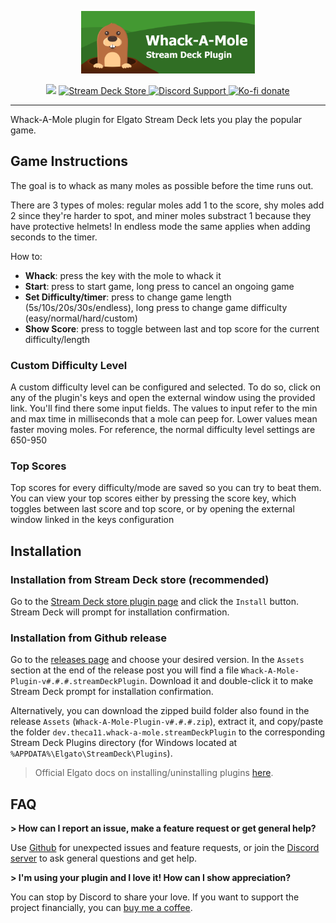 <p align="center">
  <img src="/.github/images/banner.png?sanitize=true" height="100">
</p>

<p align="center">
  <img src="https://img.shields.io/github/package-json/v/theca11/whack-a-mole/master?label=%20&color=green" />
  <a href="https://apps.elgato.com/plugins/dev.theca11.whack-a-mole">
        <img src="https://img.shields.io/badge/Stream_Deck_store-gray?logo=elgato&logoColor=white&labelColor=1231ac&color=gray" alt="Stream Deck Store">
  </a>
  <a href="https://discord.gg/yFce5NEDak">
        <img src="https://img.shields.io/badge/Discord-gray?logo=discord&logoColor=white&labelColor=6A7EC2&color=gray" alt="Discord Support">
  </a>
  <a href="https://ko-fi.com/the_ca11">
        <img src="https://img.shields.io/badge/Ko--fi-gray?logo=kofi&logoColor=white&labelColor=red&color=gray" alt="Ko-fi donate">
  </a>
</p>

<hr/>

Whack-A-Mole plugin for Elgato Stream Deck lets you play the popular game.

## Game Instructions
The goal is to whack as many moles as possible before the time runs out.

There are 3 types of moles: regular moles add 1 to the score, shy moles add 2 since they're harder to spot, and miner moles substract 1 because they have protective helmets! In endless mode the same applies when adding seconds to the timer.

How to:
- **Whack**: press the key with the mole to whack it
- **Start**: press to start game, long press to cancel an ongoing game
- **Set Difficulty/timer**: press to change game length (5s/10s/20s/30s/endless), long press to change game difficulty (easy/normal/hard/custom)
- **Show Score**: press to toggle between last and top score for the current difficulty/length

### Custom Difficulty Level
A custom difficulty level can be configured and selected. To do so, click on any of the plugin's keys and open the external window using the provided link. You'll find there some input fields. The values to input refer to the min and max time in milliseconds that a mole can peep for. Lower values mean faster moving moles. For reference, the normal difficulty level settings are 650-950

### Top Scores
Top scores for every difficulty/mode are saved so you can try to beat them. You can view your top scores either by pressing the score key, which toggles between last score and top score, or by opening the external window linked in the keys configuration

## Installation

### Installation from Stream Deck store (recommended)

Go to the [Stream Deck store plugin page](https://apps.elgato.com/plugins/dev.theca11.whack-a-mole) and click the `Install` button. Stream Deck will prompt for installation confirmation.

### Installation from Github release

Go to the [releases page](https://github.com/theca11/whack-a-mole/releases) and choose your desired version. In the `Assets` section at the end of the release post you will find a file `Whack-A-Mole-Plugin-v#.#.#.streamDeckPlugin`. Download it and double-click it to make Stream Deck prompt for installation confirmation.

Alternatively, you can download the zipped build folder also found in the release `Assets` (`Whack-A-Mole-Plugin-v#.#.#.zip`), extract it, and copy/paste the folder `dev.theca11.whack-a-mole.streamDeckPlugin` to the corresponding Stream Deck Plugins directory (for Windows located at `%APPDATA%\Elgato\StreamDeck\Plugins`).

> Official Elgato docs on installing/uninstalling plugins [here](https://help.elgato.com/hc/en-us/articles/11434818801293-Elgato-Stream-Deck-How-to-Install-and-Uninstall-Stream-Deck-Plugins-).


## FAQ

**> How can I report an issue, make a feature request or get general help?**

Use [Github](https://github.com/theca11/whack-a-mole/issues) for unexpected issues and feature requests, or join the [Discord server](https://discord.gg/yFce5NEDak) to ask general questions and get help.


**> I'm using your plugin and I love it! How can I show appreciation?**

You can stop by Discord to share your love. If you want to support the project financially, you can [buy me a coffee](https://ko-fi.com/the_ca11).
